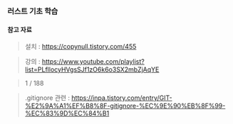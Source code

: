 ### 러스트 기초 학습

#### 참고 자료

> 설치 :
> https://copynull.tistory.com/455

> 강의 :
> https://www.youtube.com/playlist?list=PLfllocyHVgsSJf1zO6k6o3SX2mbZjAqYE

> 1 / 188

> .gitignore 관련 :
> https://inpa.tistory.com/entry/GIT-%E2%9A%A1%EF%B8%8F-gitignore-%EC%9E%90%EB%8F%99-%EC%83%9D%EC%84%B1
